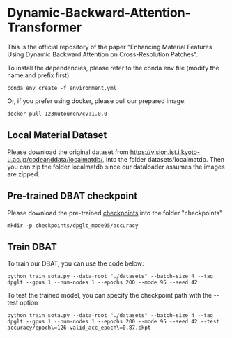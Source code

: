 # Dynamic-Backward-Attention-Transformer
This is the official repository of the paper "Enhancing Material Features Using Dynamic Backward Attention on Cross-Resolution Patches".

To install the dependencies, please refer to the conda env file (modify the name and prefix first).
```
conda env create -f environment.yml
```

Or, if you prefer using docker, please pull our prepared image:

```
docker pull 123mutouren/cv:1.0.0
```

## Local Material Dataset
Please download the original dataset from https://vision.ist.i.kyoto-u.ac.jp/codeanddata/localmatdb/, into the folder datasets/localmatdb. Then you can zip the folder localmatdb since our dataloader assumes the images are zipped.

## Pre-trained DBAT checkpoint
Please download the pre-trained [checkpoints](https://drive.google.com/file/d/1DCyF1FUJPlEm0Mb5QTz2afnlbzYmPhMY/view?usp=sharing) into the folder "checkpoints"
```
mkdir -p checkpoints/dpglt_mode95/accuracy
```


## Train DBAT
To train our DBAT, you can use the code below:
```
python train_sota.py --data-root "./datasets" --batch-size 4 --tag dpglt --gpus 1 --num-nodes 1 --epochs 200 --mode 95 --seed 42
```
To test the trained model, you can specify the checkpoint path with the --test option
```
python train_sota.py --data-root "./datasets" --batch-size 4 --tag dpglt --gpus 1 --num-nodes 1 --epochs 200 --mode 95 --seed 42 --test accuracy/epoch\=126-valid_acc_epoch\=0.87.ckpt
```
